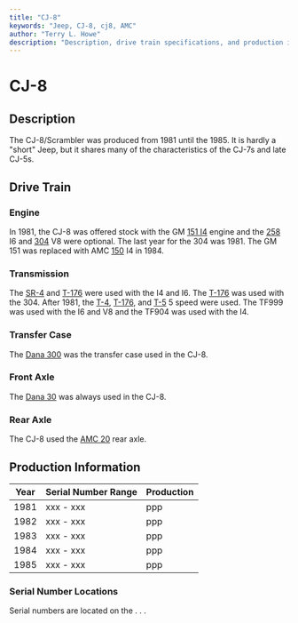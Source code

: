 ```yaml
---
title: "CJ-8"
keywords: "Jeep, CJ-8, cj8, AMC"
author: "Terry L. Howe"
description: "Description, drive train specifications, and production information for the Jeep CJ-8"
---
```

# CJ-8

## Description

The CJ-8/Scrambler was produced from 1981 until the 1985. It is hardly a "short" Jeep, but it shares many of the characteristics of the CJ-7s and late CJ-5s.

## Drive Train

### Engine

In 1981, the CJ-8 was offered stock with the GM [151 I4](/engine/factory/gm151.html) engine and the [258](/engine/factory/amc258.html) I6 and [304](/engine/factory/amc304.html) V8 were optional. The last year for the 304 was 1981. The GM 151 was replaced with AMC [150](/engine/factory/amc150.html) I4 in 1984. 

### Transmission

The [SR-4](/transmission/factory/t4.html) and [T-176](/transmission/factory/t176.html) were used with the I4 and I6. The [T-176](/transmission/factory/t176.html) was used with the 304. After 1981, the [T-4](/transmission/factory/t4.html), [T-176](/transmission/factory/t176.html), and [T-5](/transmission/factory/t5.html) 5 speed were used. The TF999 was used with the I6 and V8 and the TF904 was used with the I4. 

### Transfer Case

The [Dana 300](/xfer/factory/d300.html) was the transfer case used in the CJ-8. 

### Front Axle

The [Dana 30](/axle/factory/d30.html) was always used in the CJ-8. 

### Rear Axle

The CJ-8 used the [AMC 20](/axle/factory/amc20.html) rear axle. 

## Production Information

Year | Serial Number Range  | Production  
---|---|---  
1981 | xxx - xxx | ppp  
1982 | xxx - xxx | ppp  
1983 | xxx - xxx | ppp  
1984 | xxx - xxx | ppp  
1985 | xxx - xxx | ppp  
  
### Serial Number Locations

Serial numbers are located on the . . .